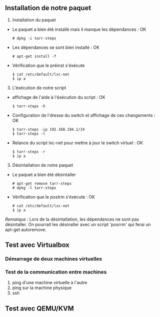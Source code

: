 ## Installation de notre paquet
1. Installation du paquet

 - Le paquet a bien été installé mais il manque les dépendances : OK
    ~~~
    # dpkg -i tarr-steps
    ~~~

 - Les dépendances se sont bien installé : OK
    ~~~
    # apt-get install -f
    ~~~

- Vérification que le préinst s'éxécute
    ~~~
    $ cat /etc/default/lxc-net
    $ ip a
    ~~~

3. L'éxécution de notre script

- affichage de l'aide à l'éxécution du script : OK
    ~~~
    $ tarr-steps -h
    ~~~

- Configuration de l'dresse du switch et affichage de ces changements : OK
    ~~~
    $ tarr-steps -ip 192.168.194.1/24
    $ tarr-steps -l
    ~~~

- Relance du script lxc-net pour mettre à jour le switch virtuel : OK
    ~~~
    $ tarr-steps -r 
    $ ip a
    ~~~

3. Désintallation de notre paquet

- Le paquet a bien été désintaller
    ~~~
    # apt-get remove tarr-steps
    # dpkg -l tarr-steps
    ~~~

- Vérification que le postrm s'éxécute : OK
    ~~~
    # cat /etc/default/lxc-net
    $ ip a
    ~~~

*Remarque :* 
Lors de la désintallation, les dépendances ne sont pas désintaller. 
On pourrait les désinaller avec un script 'posrrm' qui ferai un apt-get autoremove.

## Test avec Virtualbox
### Démarrage de deux machines virtuelles


### Test de la communication entre machines
1. ping d'une machine virtuelle à l'autre
2. ping sur la machine physique
3. ssh

## Test avec QEMU/KVM
